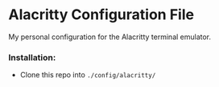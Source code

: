# Alacritty Configuration File

My personal configuration for the Alacritty terminal emulator.

### Installation:

* Clone this repo into ```./config/alacritty/```

